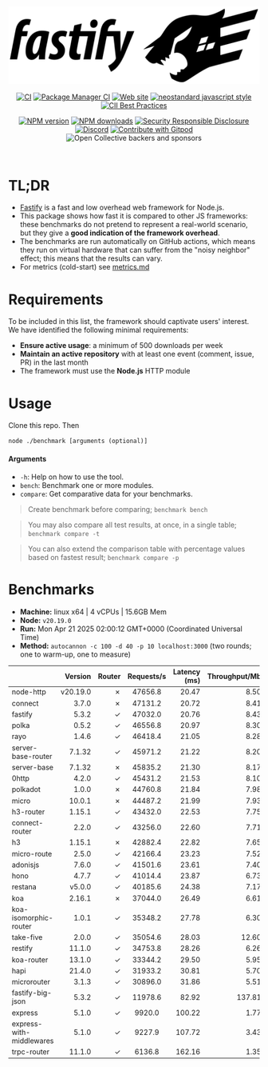 <div align="center"> <a href="https://fastify.dev/">
    <img
      src="https://github.com/fastify/graphics/raw/HEAD/fastify-landscape-outlined.svg"
      width="650"
      height="auto"
    />
  </a>
</div>

<div align="center">

[![CI](https://github.com/fastify/fastify/actions/workflows/ci.yml/badge.svg?branch=main)](https://github.com/fastify/fastify/actions/workflows/ci.yml)
[![Package Manager
CI](https://github.com/fastify/fastify/actions/workflows/package-manager-ci.yml/badge.svg?branch=main)](https://github.com/fastify/fastify/actions/workflows/package-manager-ci.yml)
[![Web
site](https://github.com/fastify/fastify/actions/workflows/website.yml/badge.svg?branch=main)](https://github.com/fastify/fastify/actions/workflows/website.yml)
[![neostandard javascript style](https://img.shields.io/badge/code_style-neostandard-brightgreen?style=flat)](https://github.com/neostandard/neostandard)
[![CII Best Practices](https://bestpractices.coreinfrastructure.org/projects/7585/badge)](https://bestpractices.coreinfrastructure.org/projects/7585)

</div>

<div align="center">

[![NPM
version](https://img.shields.io/npm/v/fastify.svg?style=flat)](https://www.npmjs.com/package/fastify)
[![NPM
downloads](https://img.shields.io/npm/dm/fastify.svg?style=flat)](https://www.npmjs.com/package/fastify)
[![Security Responsible
Disclosure](https://img.shields.io/badge/Security-Responsible%20Disclosure-yellow.svg)](https://github.com/fastify/fastify/blob/main/SECURITY.md)
[![Discord](https://img.shields.io/discord/725613461949906985)](https://discord.gg/fastify)
[![Contribute with Gitpod](https://img.shields.io/badge/Contribute%20with-Gitpod-908a85?logo=gitpod&color=blue)](https://gitpod.io/#https://github.com/fastify/fastify)
![Open Collective backers and sponsors](https://img.shields.io/opencollective/all/fastify)

</div>

<br />

# TL;DR

* [Fastify](https://github.com/fastify/fastify) is a fast and low overhead web framework for Node.js.
* This package shows how fast it is compared to other JS frameworks: these benchmarks do not pretend to represent a real-world scenario, but they give a **good indication of the framework overhead**.
* The benchmarks are run automatically on GitHub actions, which means they run on virtual hardware that can suffer from the "noisy neighbor" effect; this means that the results can vary.
* For metrics (cold-start) see [metrics.md](./METRICS.md)

# Requirements

To be included in this list, the framework should captivate users' interest. We have identified the following minimal requirements:
- **Ensure active usage**: a minimum of 500 downloads per week
- **Maintain an active repository** with at least one event (comment, issue, PR) in the last month
- The framework must use the **Node.js** HTTP module

# Usage

Clone this repo. Then

```
node ./benchmark [arguments (optional)]
```

#### Arguments

* `-h`: Help on how to use the tool.
* `bench`:  Benchmark one or more modules.
* `compare`: Get comparative data for your benchmarks.

> Create benchmark before comparing; `benchmark bench`

> You may also compare all test results, at once, in a single table; `benchmark compare -t`

> You can also extend the comparison table with percentage values based on fastest result; `benchmark compare -p`
# Benchmarks

* __Machine:__ linux x64 | 4 vCPUs | 15.6GB Mem
* __Node:__ `v20.19.0`
* __Run:__ Mon Apr 21 2025 02:00:12 GMT+0000 (Coordinated Universal Time)
* __Method:__ `autocannon -c 100 -d 40 -p 10 localhost:3000` (two rounds; one to warm-up, one to measure)

|                          | Version  | Router | Requests/s | Latency (ms) | Throughput/Mb |
| :--                      | --:      | --:    | :-:        | --:          | --:           |
| node-http                | v20.19.0 | ✗      | 47656.8    | 20.47        | 8.50          |
| connect                  | 3.7.0    | ✗      | 47131.2    | 20.72        | 8.41          |
| fastify                  | 5.3.2    | ✓      | 47032.0    | 20.76        | 8.43          |
| polka                    | 0.5.2    | ✓      | 46556.8    | 20.97        | 8.30          |
| rayo                     | 1.4.6    | ✓      | 46418.4    | 21.05        | 8.28          |
| server-base-router       | 7.1.32   | ✓      | 45971.2    | 21.22        | 8.20          |
| server-base              | 7.1.32   | ✗      | 45835.2    | 21.30        | 8.17          |
| 0http                    | 4.2.0    | ✓      | 45431.2    | 21.53        | 8.10          |
| polkadot                 | 1.0.0    | ✗      | 44760.8    | 21.84        | 7.98          |
| micro                    | 10.0.1   | ✗      | 44487.2    | 21.99        | 7.93          |
| h3-router                | 1.15.1   | ✓      | 43432.0    | 22.53        | 7.75          |
| connect-router           | 2.2.0    | ✓      | 43256.0    | 22.60        | 7.71          |
| h3                       | 1.15.1   | ✗      | 42882.4    | 22.82        | 7.65          |
| micro-route              | 2.5.0    | ✓      | 42166.4    | 23.23        | 7.52          |
| adonisjs                 | 7.6.0    | ✓      | 41501.6    | 23.61        | 7.40          |
| hono                     | 4.7.7    | ✓      | 41014.4    | 23.87        | 6.73          |
| restana                  | v5.0.0   | ✓      | 40185.6    | 24.38        | 7.17          |
| koa                      | 2.16.1   | ✗      | 37044.0    | 26.49        | 6.61          |
| koa-isomorphic-router    | 1.0.1    | ✓      | 35348.2    | 27.78        | 6.30          |
| take-five                | 2.0.0    | ✓      | 35054.6    | 28.03        | 12.60         |
| restify                  | 11.1.0   | ✓      | 34753.8    | 28.26        | 6.26          |
| koa-router               | 13.1.0   | ✓      | 33344.2    | 29.50        | 5.95          |
| hapi                     | 21.4.0   | ✓      | 31933.2    | 30.81        | 5.70          |
| microrouter              | 3.1.3    | ✓      | 30896.0    | 31.86        | 5.51          |
| fastify-big-json         | 5.3.2    | ✓      | 11978.6    | 82.92        | 137.81        |
| express                  | 5.1.0    | ✓      | 9920.0     | 100.22       | 1.77          |
| express-with-middlewares | 5.1.0    | ✓      | 9227.9     | 107.72       | 3.43          |
| trpc-router              | 11.1.0   | ✓      | 6136.8     | 162.16       | 1.35          |
